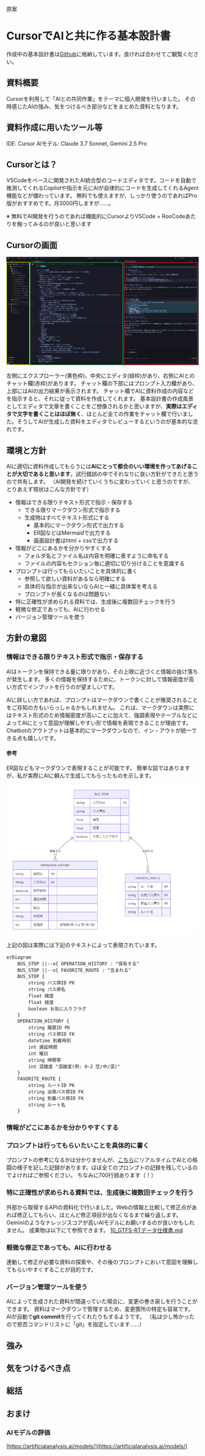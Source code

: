 原案
# CursorでAIと共に作る基本設計書

作成中の基本設計書は[Github](https://github.com/thsic/RealtimeBusTracker/tree/main/docs/基本設計)に格納しています。良ければ合わせてご観覧ください。

## 資料概要
Cursorを利用して「AIとの共同作業」をテーマに個人開発を行いました。
その時感じたAIの強み、気をつけるべき部分などをまとめた資料となります。

## 資料作成に用いたツール等
IDE: Cursor
AIモデル: Claude 3.7 Sonnet, Gemini 2.5 Pro

## Cursorとは？
VSCodeをベースに開発されたAI統合型のコードエディタです。コードを自動で推測してくれるCopilotや指示を元にAIが自律的にコードを生成してくれるAgent機能などが備わっています。
無料でも使えますが、しっかり使うのであればPro版がおすすめです。月3000円しますが……。

※ 無料でAI開発を行うのであれば機能的にCursorよりVSCode + RooCodeあたりを触ってみるのが良いと思います

## Cursorの画面
![073.png](../images/073.png)

左側にエクスプローラー(黄色枠)、中央にエディタ(緑枠)があり、右側にAIとのチャット欄(赤枠)があります。
チャット欄の下部にはプロンプト入力欄があり、上部にはAIの出力結果が表示されます。
チャット欄でAIに資料作成の内容などを指示すると、それに従って資料を作成してくれます。
基本設計書の作成風景としてエディタで文章を書くことをご想像されるかと思いますが、**実際はエディタで文字を書くことはほぼ無く**、ほとんど全ての作業をチャット欄で行いました。そうしてAIが生成した資料をエディタでレビューするというのが基本的な流れです。

## 環境と方針
AIに適切に資料作成してもらうには**AIにとって都合のいい環境を作ってあげることが大切であると思います**。試行錯誤の中でそれなりに良い方針ができたと思うので共有します。
（AI開発を続けていくうちに変わっていくと思うのですが、とりあえず現状はこんな方針です）

- 情報はできる限りテキスト形式で指示・保存する
    - できる限りマークダウン形式で指示する
    - 生成物はすべてテキスト形式にする
        - 基本的にマークダウン形式で出力する
        - ER図などはMermaidで出力する
        - 画面設計書はhtml + cssで出力する
- 情報がどこにあるかを分かりやすくする
    - フォルダ名とファイル名は内容を明確に表すように命名する
    - ファイルの内容もセクション毎に適切に切り分けることを意識する
- プロンプトは行ってもらいたいことを具体的に書く
    - 参照して欲しい資料があるなら明確にする
    - 具体的な指示が出来ないならAIと一緒に具体案を考える
    - プロンプトが長くなるのは問題ない
- 特に正確性が求められる資料では、生成後に複数回チェックを行う
- 軽微な修正であっても、AIに行わせる
- バージョン管理ツールを使う

## 方針の意図
### 情報はできる限りテキスト形式で指示・保存する
AIはトークンを保持できる量に限りがあり、その上限に近づくと情報の抜け落ちが発生します。
多くの情報を保持するために、トークンに対して情報密度が高い方式でインプットを行うのが望ましいです。

AIに詳しい方であれば、プロンプトはマークダウンで書くことが推奨されることをご存知の方もいらっしゃるかもしれません。
これは、マークダウンは実際にはテキスト形式のため情報密度が高いことに加えて、強調表現やテーブルなどによってAIにとって意図が理解しやすい形で情報を表現できることが理由です。
Chatbotのアウトプットは基本的にマークダウンなので、イン・アウトが統一できる点も嬉しいです。

#### 参考
ER図などもマークダウンで表現することが可能です。
簡単な図ではありますが、私が実際にAIに頼んで生成してもらったものを示します。

![074.png](../images/074.png)

上記の図は実際には下記のテキストによって表現されています。
```
erDiagram
    BUS_STOP ||--o{ OPERATION_HISTORY : "保有する"
    BUS_STOP ||--o{ FAVORITE_ROUTE : "含まれる"
    BUS_STOP {
        string バス停ID PK
        string バス停名
        float 緯度
        float 経度
        boolean お気に入りフラグ
    }
    OPERATION_HISTORY {
        string 履歴ID PK
        string バス停ID FK
        datetime 到着時刻
        int 遅延時間
        int 曜日
        string 時間帯
        int 混雑度 "混雑度(例: 0-2 空/中/混)"
    }
    FAVORITE_ROUTE {
        string ルートID PK
        string 出発バス停ID FK
        string 到着バス停ID FK
        string ルート名
    }
```

### 情報がどこにあるかを分かりやすくする

### プロンプトは行ってもらいたいことを具体的に書く
プロンプトの参考になるかは分かりませんが、[こちら](バス情報取得アプリ制作.md)にリアルタイムでAIとの格闘の様子を記した記録があります。ほぼ全てのプロンプトの記録を残しているのでよければご参照ください。
ちなみに700行弱あります（！）

### 特に正確性が求められる資料では、生成後に複数回チェックを行う
外部から取得するAPIの資料化で行いました。Webの情報と比較して修正点があれば修正してもらい、ほとんど修正項目が出なくなるまで繰り返します。
Geminiのようなナレッジスコアが高いAIモデルにお願いするのが良いかもしれません。
成果物は以下にて参照できます。
[10_GTFS-RTデータ仕様書.md](/docs/基本設計/10_GTFS-RTデータ仕様書.md)

### 軽微な修正であっても、AIに行わせる
連動して修正が必要な資料の探索や、その後のプロンプトにおいて意図を理解してもらいやすくすることが目的です。

### バージョン管理ツールを使う
AIによって生成された資料が間違っていた場合に、変更の巻き戻しを行うことができます。
資料はマークダウンで管理するため、変更箇所の特定も容易です。
AIが自動で**git commit**を行ってくれたりもするようです。
（私は少し怖かったので拒否コマンドリストに「git」を指定しています……）

## 強み

## 気をつけるべき点

## 総括


## おまけ
### AIモデルの評価
[https://artificialanalysis.ai/models/](https://artificialanalysis.ai/models/)